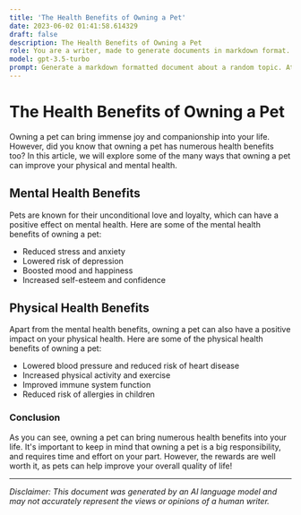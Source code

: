 ```yaml
---
title: 'The Health Benefits of Owning a Pet'
date: 2023-06-02 01:41:58.614329
draft: false
description: The Health Benefits of Owning a Pet
role: You are a writer, made to generate documents in markdown format. It is very important that all of the documents you generate are in valid markdown format.
model: gpt-3.5-turbo
prompt: Generate a markdown formatted document about a random topic. At the bottom, include a disclaimer explaining that the document was generated by you. The first line of the document should be the title. Make sure that the entire document is in proper markdown format, using a mix of various tags to make the document visually appealing.
---
```


# The Health Benefits of Owning a Pet

Owning a pet can bring immense joy and companionship into your life. However, did you know that owning a pet has numerous health benefits too? In this article, we will explore some of the many ways that owning a pet can improve your physical and mental health.

## Mental Health Benefits

Pets are known for their unconditional love and loyalty, which can have a positive effect on mental health. Here are some of the mental health benefits of owning a pet:

- Reduced stress and anxiety
- Lowered risk of depression
- Boosted mood and happiness
- Increased self-esteem and confidence

## Physical Health Benefits

Apart from the mental health benefits, owning a pet can also have a positive impact on your physical health. Here are some of the physical health benefits of owning a pet:

- Lowered blood pressure and reduced risk of heart disease
- Increased physical activity and exercise
- Improved immune system function
- Reduced risk of allergies in children

### Conclusion

As you can see, owning a pet can bring numerous health benefits into your life. It's important to keep in mind that owning a pet is a big responsibility, and requires time and effort on your part. However, the rewards are well worth it, as pets can help improve your overall quality of life!

---

*Disclaimer: This document was generated by an AI language model and may not accurately represent the views or opinions of a human writer.*